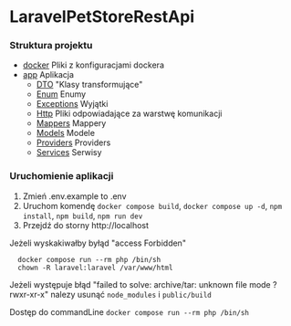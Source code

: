 # LaravelPetStoreRestApi

### Struktura projektu

- [docker](../docker-laravel-main/docker) Pliki z konfiguracjami dockera
- [app](src/app)  Aplikacja
    - [DTO](src/app/DTO) "Klasy transformujące"
    - [Enum](src/app/Enum) Enumy
    - [Exceptions](src/app/Exceptions) Wyjątki
    - [Http](src/app/Http) Pliki odpowiadające za warstwę komunikacji
    - [Mappers](src/app/Mappers) Mappery
    - [Models](src/app/Models) Modele
    - [Providers](src/app/Providers) Providers
    - [Services](src/app/Services) Serwisy
    
### Uruchomienie aplikacji
1. Zmień .env.example to .env
2. Uruchom komendę ```docker compose build```, ```docker compose up -d```, ```npm install```, ```npm build```, ```npm run dev```
3. Przejdź do storny http://localhost

Jeżeli wyskakiwałby byłąd "access Forbidden"
```
  docker compose run --rm php /bin/sh
  chown -R laravel:laravel /var/www/html
```

Jeżeli występuje błąd "failed to solve: archive/tar: unknown file mode ?rwxr-xr-x" nalezy usunąć `node_modules` i `public/build`

Dostęp do commandLine
```docker compose run --rm php /bin/sh```


  

